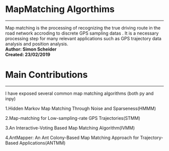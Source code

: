 # MapMatching Algorthims 
***
Map matching is the processing of recognizing the true driving route in the road network accroding to discrete GPS sampling datas . It is a necessary processing step for many relevant applications such as GPS trajectory data analysis and position analysis.  
**Author: Simon Scheider**    
**Created: 23/02/2019**  

# Main Contributions
***
I have exposed several common map matching algorithms (both py and inpy)

1.Hidden Markov Map Matching Through Noise and Sparseness(HMMM)

2.Map-matching for Low-sampling-rate GPS Trajectories(STMM)

3.An Interactive-Voting Based Map Matching Algorithm(IVMM)

4.AntMapper: An Ant Colony-Based Map Matching Approach for Trajectory-Based Applications(ANTMM)
